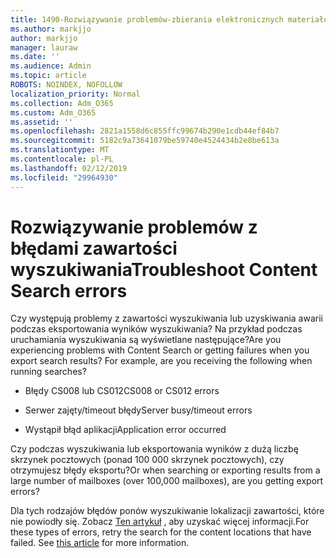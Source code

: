 ```yaml
---
title: 1490-Rozwiązywanie problemów-zbierania elektronicznych materiałów dowodowych błędy
ms.author: markjjo
author: markjjo
manager: lauraw
ms.date: ''
ms.audience: Admin
ms.topic: article
ROBOTS: NOINDEX, NOFOLLOW
localization_priority: Normal
ms.collection: Adm_O365
ms.custom: Adm_O365
ms.assetid: ''
ms.openlocfilehash: 2821a1558d6c855ffc99674b290e1cdb44ef84b7
ms.sourcegitcommit: 5182c9a73641079be59740e4524434b2e8be613a
ms.translationtype: MT
ms.contentlocale: pl-PL
ms.lasthandoff: 02/12/2019
ms.locfileid: "29964930"
---
```

# <a name="troubleshoot-content-search-errors"></a><span data-ttu-id="29a65-102">Rozwiązywanie problemów z błędami zawartości wyszukiwania</span><span class="sxs-lookup"><span data-stu-id="29a65-102">Troubleshoot Content Search errors</span></span>

<span data-ttu-id="29a65-p101">Czy występują problemy z zawartości wyszukiwania lub uzyskiwania awarii podczas eksportowania wyników wyszukiwania? Na przykład podczas uruchamiania wyszukiwania są wyświetlane następujące?</span><span class="sxs-lookup"><span data-stu-id="29a65-p101">Are you experiencing problems with Content Search or getting failures when you export search results? For example, are you receiving the following when running searches?</span></span>

- <span data-ttu-id="29a65-105">Błędy CS008 lub CS012</span><span class="sxs-lookup"><span data-stu-id="29a65-105">CS008 or CS012 errors</span></span>

- <span data-ttu-id="29a65-106">Serwer zajęty/timeout błędy</span><span class="sxs-lookup"><span data-stu-id="29a65-106">Server busy/timeout errors</span></span>

- <span data-ttu-id="29a65-107">Wystąpił błąd aplikacji</span><span class="sxs-lookup"><span data-stu-id="29a65-107">Application error occurred</span></span>

<span data-ttu-id="29a65-108">Czy podczas wyszukiwania lub eksportowania wyników z dużą liczbę skrzynek pocztowych (ponad 100 000 skrzynek pocztowych), czy otrzymujesz błędy eksportu?</span><span class="sxs-lookup"><span data-stu-id="29a65-108">Or when searching or exporting results from a large number of mailboxes (over 100,000 mailboxes), are you getting export errors?</span></span>

<span data-ttu-id="29a65-p102">Dla tych rodzajów błędów ponów wyszukiwanie lokalizacji zawartości, które nie powiodły się. Zobacz [Ten artykuł](https://docs.microsoft.com/office365/securitycompliance/retry-failed-content-search) , aby uzyskać więcej informacji.</span><span class="sxs-lookup"><span data-stu-id="29a65-p102">For these types of errors, retry the search for the content locations that have failed. See  [this article](https://docs.microsoft.com/office365/securitycompliance/retry-failed-content-search) for more information.</span></span>
